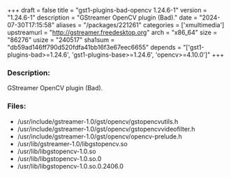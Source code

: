 +++
draft = false
title = "gst1-plugins-bad-opencv 1.24.6-1"
version = "1.24.6-1"
description = "GStreamer OpenCV plugin (Bad)."
date = "2024-07-30T17:15:58"
aliases = "/packages/221261"
categories = ['xmultimedia']
upstreamurl = "http://gstreamer.freedesktop.org"
arch = "x86_64"
size = "86276"
usize = "240517"
sha1sum = "db59ad146ff790d520fdfa41bb16f3e67eec6655"
depends = "['gst1-plugins-bad>=1.24.6', 'gst1-plugins-base>=1.24.6', 'opencv>=4.10.0']"
+++
### Description: 
GStreamer OpenCV plugin (Bad).

### Files: 
* /usr/include/gstreamer-1.0/gst/opencv/gstopencvutils.h
* /usr/include/gstreamer-1.0/gst/opencv/gstopencvvideofilter.h
* /usr/include/gstreamer-1.0/gst/opencv/opencv-prelude.h
* /usr/lib/gstreamer-1.0/libgstopencv.so
* /usr/lib/libgstopencv-1.0.so
* /usr/lib/libgstopencv-1.0.so.0
* /usr/lib/libgstopencv-1.0.so.0.2406.0
